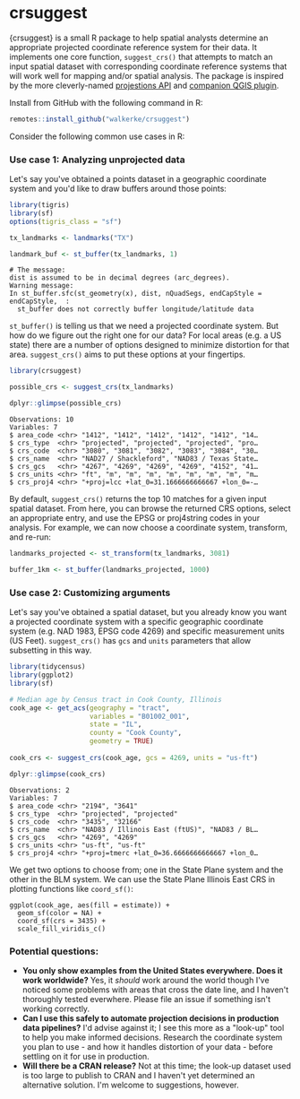 # crsuggest

{crsuggest} is a small R package to help spatial analysts determine an appropriate projected coordinate reference system for their data.  It implements one core function, `suggest_crs()` that attempts to match an input spatial dataset with corresponding coordinate reference systems that will work well for mapping and/or spatial analysis.  The package is inspired by the more cleverly-named [projestions API](https://github.com/ebrelsford/projestions) and [companion QGIS plugin](https://github.com/ebrelsford/qgis-projestions). 

Install from GitHub with the following command in R:

```r
remotes::install_github("walkerke/crsuggest")
```

Consider the following common use cases in R:

### Use case 1: Analyzing unprojected data

Let's say you've obtained a points dataset in a geographic coordinate system and you'd like to draw buffers around those points:

```r
library(tigris)
library(sf)
options(tigris_class = "sf")

tx_landmarks <- landmarks("TX")

landmark_buf <- st_buffer(tx_landmarks, 1)
```
```
# The message:
dist is assumed to be in decimal degrees (arc_degrees).
Warning message:
In st_buffer.sfc(st_geometry(x), dist, nQuadSegs, endCapStyle = endCapStyle,  :
  st_buffer does not correctly buffer longitude/latitude data
```

`st_buffer()` is telling us that we need a projected coordinate system.  But how do we figure out the right one for our data?  For local areas (e.g. a US state) there are a number of options designed to minimize distortion for that area.  `suggest_crs()` aims to put these options at your fingertips.  

```r
library(crsuggest)

possible_crs <- suggest_crs(tx_landmarks)

dplyr::glimpse(possible_crs)
```
```
Observations: 10
Variables: 7
$ area_code <chr> "1412", "1412", "1412", "1412", "1412", "14…
$ crs_type  <chr> "projected", "projected", "projected", "pro…
$ crs_code  <chr> "3080", "3081", "3082", "3083", "3084", "30…
$ crs_name  <chr> "NAD27 / Shackleford", "NAD83 / Texas State…
$ crs_gcs   <chr> "4267", "4269", "4269", "4269", "4152", "41…
$ crs_units <chr> "ft", "m", "m", "m", "m", "m", "m", "m", "m…
$ crs_proj4 <chr> "+proj=lcc +lat_0=31.1666666666667 +lon_0=-…
```

By default, `suggest_crs()` returns the top 10 matches for a given input spatial dataset.  From here, you can browse the returned CRS options, select an appropriate entry, and use the EPSG or proj4string codes in your analysis.  For example, we can now choose a coordinate system, transform, and re-run: 

```r
landmarks_projected <- st_transform(tx_landmarks, 3081)

buffer_1km <- st_buffer(landmarks_projected, 1000)
```

### Use case 2: Customizing arguments

Let's say you've obtained a spatial dataset, but you already know you want a projected coordinate system with a specific geographic coordinate system (e.g. NAD 1983, EPSG code 4269) and specific measurement units (US Feet).  `suggest_crs()` has `gcs` and `units` parameters that allow subsetting in this way.

```r
library(tidycensus)
library(ggplot2)
library(sf)

# Median age by Census tract in Cook County, Illinois
cook_age <- get_acs(geography = "tract",
                    variables = "B01002_001",
                    state = "IL",
                    county = "Cook County",
                    geometry = TRUE)
                    
cook_crs <- suggest_crs(cook_age, gcs = 4269, units = "us-ft")

dplyr::glimpse(cook_crs)
```
```
Observations: 2
Variables: 7
$ area_code <chr> "2194", "3641"
$ crs_type  <chr> "projected", "projected"
$ crs_code  <chr> "3435", "32166"
$ crs_name  <chr> "NAD83 / Illinois East (ftUS)", "NAD83 / BL…
$ crs_gcs   <chr> "4269", "4269"
$ crs_units <chr> "us-ft", "us-ft"
$ crs_proj4 <chr> "+proj=tmerc +lat_0=36.6666666666667 +lon_0…
```

We get two options to choose from; one in the State Plane system and the other in the BLM system.  We can use the State Plane Illinois East CRS in plotting functions like `coord_sf()`:

```                       
ggplot(cook_age, aes(fill = estimate)) + 
  geom_sf(color = NA) + 
  coord_sf(crs = 3435) + 
  scale_fill_viridis_c()
```

### Potential questions: 

* __You only show examples from the United States everywhere.  Does it work worldwide?__ Yes, it _should_ work around the world though I've noticed some problems with areas that cross the date line, and I haven't thoroughly tested everwhere.  Please file an issue if something isn't working correctly.  
* __Can I use this safely to automate projection decisions in production data pipelines?__ I'd advise against it; I see this more as a "look-up" tool to help you make informed decisions.  Research the coordinate system you plan to use - and how it handles distortion of your data - before settling on it for use in production.  
* __Will there be a CRAN release?__ Not at this time; the look-up dataset used is too large to publish to CRAN and I haven't yet determined an alternative solution.  I'm welcome to suggestions, however.  
